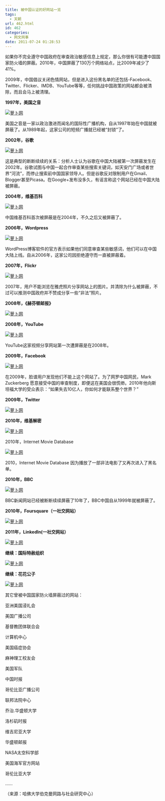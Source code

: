 ```yaml
---
title: 被中国认证的好网站一览
tags:
  - 天朝
url: 462.html
id: 462
categories:
  - 网文网事
date: 2011-07-24 01:28:53
---
```


如果你不完全遵守中国政府在审查政治敏感信息上规定，那么你很有可能遭中国国家防火墙的屏蔽。2010年，中国屏蔽了130万个网络站点，比2009年减少了41%。

2009年，中国倡议关闭色情网站，但是进入这份黑名单的还包括-Facebook、Twitter、Flicker、IMDB、YouTube等等，任何挑战中国政策的网站都会被清除，而且会马上被清理。  
  
**1997年，美国之音**

[![萝卜网](http://dulei.si/files/2011/07/21/0b5a58940155a25ebf06fd9f3dc5b235.jpg "萝卜网")](http://dulei.si/files/2011/07/21/0b5a58940155a25ebf06fd9f3dc5b235.jpg "萝卜网")

美国之音是一家以政治激进而闻名的国际性广播机构，自从1997年始在中国就被屏蔽了。从1989年起，这家公司的短频广播就已经被“封锁”了。

**2002年，谷歌**

[![萝卜网](http://dulei.si/files/2011/07/21/e43b577e9a4354dc8b571fcacb4f246f.jpg "萝卜网")](http://dulei.si/files/2011/07/21/e43b577e9a4354dc8b571fcacb4f246f.jpg "萝卜网")

这是典型的断断续续的关系：分析人士认为谷歌在中国大陆被第一次屏蔽发生在2002年。谷歌试图与中国一起合作审查某些搜索关键词，如天安门广场或者世界“河流”，而停止搜索前中国国家领导人。但是谷歌反对限制用户在Gmail、Blogger甚至Picasa。在Google+发布没多久，有谣言称这个网站已经在中国大陆被屏蔽。

**2004年，维基百科**

[![萝卜网](http://dulei.si/files/2011/07/21/c1e6e122f038763e6bb7abc5d0ca9a19.jpg "萝卜网")](http://dulei.si/files/2011/07/21/c1e6e122f038763e6bb7abc5d0ca9a19.jpg "萝卜网")

中国维基百科首次被屏蔽是在2004年，不久之后又被屏蔽了。

**2006年，Wordpress**

[![萝卜网](http://dulei.si/files/2011/07/21/f0db267d2e21e6ea6112a79906ab22eb.jpg "萝卜网")](http://dulei.si/files/2011/07/21/f0db267d2e21e6ea6112a79906ab22eb.jpg "萝卜网")

WordPress博客软件的官方表示如果他们同意审查某些敏感词，他们可以在中国大陆上线。自从2006年，这家公司因拒绝遵守而一直被屏蔽着。

**2007年，Flickr**

[![萝卜网](http://dulei.si/files/2011/07/21/fb1fd48a1cffb911c284c7ebd89c17f8.jpg "萝卜网")](http://dulei.si/files/2011/07/21/fb1fd48a1cffb911c284c7ebd89c17f8.jpg "萝卜网")

2007年，用户不能浏览在雅虎照片分享网站上的图片。并清除为什么被屏蔽，不过可以推测中国政府并不赞成分享一些“非法”照片。

**2008年，《赫芬顿邮报》**

[![萝卜网](http://dulei.si/files/2011/07/21/a2d24ec75a2e4d6b41422c0bbaddd2d5.jpg "萝卜网")](http://dulei.si/files/2011/07/21/a2d24ec75a2e4d6b41422c0bbaddd2d5.jpg "萝卜网")

**2008年，YouTube**

[![萝卜网](http://dulei.si/files/2011/07/21/63a7f9bb335bdfa5ffee9c55e6b5b4bf.jpg "萝卜网")](http://dulei.si/files/2011/07/21/63a7f9bb335bdfa5ffee9c55e6b5b4bf.jpg "萝卜网")

YouTube这家视频分享网站第一次遭屏蔽是在2008年。

**2009年，Facebook**

[![萝卜网](http://dulei.si/files/2011/07/21/b02cf4b937950b91616ff39209077e52.jpg "萝卜网")](http://dulei.si/files/2011/07/21/b02cf4b937950b91616ff39209077e52.jpg "萝卜网")

在2009年，脸谱用户发现他们不能上这个网站了。为了网罗中国网民，Mark Zuckerberg 愿意接受中国的审查制度，即便这在美国会很慌缈。2010年他向斯坦福大学的受众表示：“如果失去10亿人，你如何才能联系整个世界？”

**2009年，Twitter**

[![萝卜网](http://dulei.si/files/2011/07/21/3d3466946859d56db03332f498aca8a1.jpg "萝卜网")](http://dulei.si/files/2011/07/21/3d3466946859d56db03332f498aca8a1.jpg "萝卜网")

**2010年，维基解密**

[![萝卜网](http://dulei.si/files/2011/07/21/89f139522cc1bc1214f18244b06fd795.jpg "萝卜网")](http://dulei.si/files/2011/07/21/89f139522cc1bc1214f18244b06fd795.jpg "萝卜网")

2010年，Internet Movie Database

[![萝卜网](http://dulei.si/files/2011/07/21/397d3b42113c597683b8f4ed7695a078.jpg "萝卜网")](http://dulei.si/files/2011/07/21/397d3b42113c597683b8f4ed7695a078.jpg "萝卜网")

2010，Internet Movie Database 因为播放了一部非法电影了又再次进入了黑名单。  
  
**2010年，BBC**

[![萝卜网](http://dulei.si/files/2011/07/21/ae7682d37b81249edff7e7e404bacdda.jpg "萝卜网")](http://dulei.si/files/2011/07/21/ae7682d37b81249edff7e7e404bacdda.jpg "萝卜网")

BBC新闻网站已经被断断续续屏蔽了10年了，BBC中国自从1999年就被屏蔽了。  
  
**2010年，Foursquare（一社交网站）**

[![萝卜网](http://dulei.si/files/2011/07/21/d313496b139f1e13e563a8f7fe52a5d7.jpg "萝卜网")](http://dulei.si/files/2011/07/21/d313496b139f1e13e563a8f7fe52a5d7.jpg "萝卜网")

**2011年，LinkedIn(一社交网站）**

[![萝卜网](http://dulei.si/files/2011/07/21/60db0d0cc993eb5c251cb27b4b972051.jpg "萝卜网")](http://dulei.si/files/2011/07/21/60db0d0cc993eb5c251cb27b4b972051.jpg "萝卜网")  
  
**继续：国际特赦组织**

[![萝卜网](http://dulei.si/files/2011/07/21/68552391447aa7f03314e6492be86960.jpg "萝卜网")](http://dulei.si/files/2011/07/21/68552391447aa7f03314e6492be86960.jpg "萝卜网")

**继续：花花公子**

[![萝卜网](http://dulei.si/files/2011/07/21/8300d0df5647e7666e5f73a4a1c72dd8.jpg "萝卜网")](http://dulei.si/files/2011/07/21/8300d0df5647e7666e5f73a4a1c72dd8.jpg "萝卜网")

其它曾被中国国家防火墙屏蔽过的网站：

亚洲美国浸礼会

美国广播公司

基督教团体联合会

计算机中心

美国癌症协会

麻神理工校友会

美国军队

中国时报

哥伦比亚广播公司

联邦法院中心

乔治.华盛顿大学

洛杉矶时报

维吉尼亚大学

华盛顿邮报

NASA太空科学部

美国海军官方网站

哥伦比亚大学

......

（来源：哈佛大学伯克曼网路与社会研究中心）